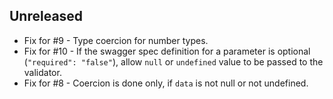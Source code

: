 ## Unreleased

- Fix for #9 - Type coercion for number types.
- Fix for #10 - If the swagger spec definition for a parameter is optional (`"required": "false"`), allow `null` or `undefined` value to be passed to the validator.
- Fix for #8 - Coercion is done only, if `data` is not null or not undefined.

